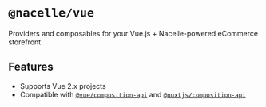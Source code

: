 # `@nacelle/vue`

Providers and composables for your Vue.js + Nacelle-powered eCommerce storefront.

## Features

- Supports Vue 2.x projects
- Compatible with [`@vue/composition-api`](https://www.npmjs.com/package/@vue/composition-api) and [`@nuxtjs/composition-api`](https://composition-api.nuxtjs.org/)
